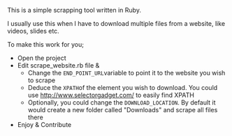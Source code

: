 This is a simple scrapping tool written in Ruby. 

I usually use this when I have to download multiple files from a website, like videos, slides etc. 

To make this work for you;
- Open the project
- Edit scrape_website.rb file & 
	- Change the ```END_POINT_URL```variable to point it to the website you wish to scrape
	- Deduce the ```XPATH```of the element you wish to download. You could use http://www.selectorgadget.com/ to easily find XPATH
	- Optionally, you could change the ```DOWNLOAD_LOCATION```. By default it would create a new folder called "Downloads" and scrape all files there
- Enjoy & Contribute
